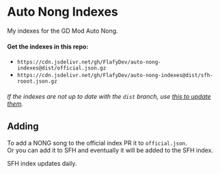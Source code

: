 # Auto Nong Indexes
My indexes for the GD Mod Auto Nong.

#### Get the indexes in this repo:
- `https://cdn.jsdelivr.net/gh/FlafyDev/auto-nong-indexes@dist/official.json.gz`
- `https://cdn.jsdelivr.net/gh/FlafyDev/auto-nong-indexes@dist/sfh-rooot.json.gz`

###### If the indexes are not up to date with the `dist` branch, use [this to update them](https://www.jsdelivr.com/tools/purge).


## Adding
To add a NONG song to the official index PR it to `official.json`.  
Or you can add it to SFH and eventually it will be added to the SFH index.  

SFH index updates daily.
